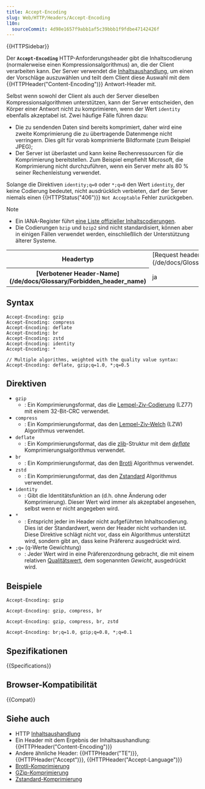 ```yaml
---
title: Accept-Encoding
slug: Web/HTTP/Headers/Accept-Encoding
l10n:
  sourceCommit: 4d98e1657f9abb1af5c39bbb1f9fdbe47142426f
---
```


{{HTTPSidebar}}

Der **`Accept-Encoding`** HTTP-Anforderungsheader gibt die Inhaltscodierung (normalerweise einen Kompressionsalgorithmus) an, die der Client verarbeiten kann. Der Server verwendet die [Inhaltsaushandlung](/de/docs/Web/HTTP/Content_negotiation), um einen der Vorschläge auszuwählen und teilt dem Client diese Auswahl mit dem {{HTTPHeader("Content-Encoding")}} Antwort-Header mit.

Selbst wenn sowohl der Client als auch der Server dieselben Kompressionsalgorithmen unterstützen, kann der Server entscheiden, den Körper einer Antwort nicht zu komprimieren, wenn der Wert `identity` ebenfalls akzeptabel ist. Zwei häufige Fälle führen dazu:

- Die zu sendenden Daten sind bereits komprimiert, daher wird eine zweite Komprimierung die zu übertragende Datenmenge nicht verringern. Dies gilt für vorab komprimierte Bildformate (zum Beispiel JPEG);
- Der Server ist überlastet und kann keine Rechenressourcen für die Komprimierung bereitstellen. Zum Beispiel empfiehlt Microsoft, die Komprimierung nicht durchzuführen, wenn ein Server mehr als 80 % seiner Rechenleistung verwendet.

Solange die Direktiven `identity;q=0` oder `*;q=0` den Wert `identity`, der keine Codierung bedeutet, nicht ausdrücklich verbieten, darf der Server niemals einen {{HTTPStatus("406")}} `Not Acceptable` Fehler zurückgeben.

> [!NOTE]
>
> - Ein IANA-Register führt [eine Liste offizieller Inhaltscodierungen](https://www.iana.org/assignments/http-parameters/http-parameters.xhtml#content-coding).
> - Die Codierungen `bzip` und `bzip2` sind nicht standardisiert, können aber in einigen Fällen verwendet werden, einschließlich der Unterstützung älterer Systeme.

<table class="properties">
  <tbody>
    <tr>
      <th scope="row">Headertyp</th>
      <td>[Request header](/de/docs/Glossary/Request_header)</td>
    </tr>
    <tr>
      <th scope="row">[Verbotener Header-Name](/de/docs/Glossary/Forbidden_header_name)</th>
      <td>ja</td>
    </tr>
  </tbody>
</table>

## Syntax

```http
Accept-Encoding: gzip
Accept-Encoding: compress
Accept-Encoding: deflate
Accept-Encoding: br
Accept-Encoding: zstd
Accept-Encoding: identity
Accept-Encoding: *

// Multiple algorithms, weighted with the quality value syntax:
Accept-Encoding: deflate, gzip;q=1.0, *;q=0.5
```

## Direktiven

- `gzip`
  - : Ein Komprimierungsformat, das die [Lempel-Ziv-Codierung](https://en.wikipedia.org/wiki/LZ77_and_LZ78#LZ77) (LZ77) mit einem 32-Bit-CRC verwendet.
- `compress`
  - : Ein Komprimierungsformat, das den [Lempel-Ziv-Welch](https://en.wikipedia.org/wiki/LZW) (LZW) Algorithmus verwendet.
- `deflate`
  - : Ein Komprimierungsformat, das die [zlib](https://en.wikipedia.org/wiki/Zlib)-Struktur mit dem [_deflate_](https://en.wikipedia.org/wiki/DEFLATE) Komprimierungsalgorithmus verwendet.
- `br`
  - : Ein Komprimierungsformat, das den [Brotli](https://en.wikipedia.org/wiki/Brotli) Algorithmus verwendet.
- `zstd`
  - : Ein Komprimierungsformat, das den [Zstandard](https://en.wikipedia.org/wiki/Zstd) Algorithmus verwendet.
- `identity`
  - : Gibt die Identitätsfunktion an (d.h. ohne Änderung oder Komprimierung). Dieser Wert wird immer als akzeptabel angesehen, selbst wenn er nicht angegeben wird.
- `*`
  - : Entspricht jeder im Header nicht aufgeführten Inhaltscodierung. Dies ist der Standardwert, wenn der Header nicht vorhanden ist. Diese Direktive schlägt nicht vor, dass ein Algorithmus unterstützt wird, sondern gibt an, dass keine Präferenz ausgedrückt wird.
- `;q=` (q-Werte Gewichtung)
  - : Jeder Wert wird in eine Präferenzordnung gebracht, die mit einem relativen [Qualitätswert](/de/docs/Glossary/Quality_values), dem sogenannten _Gewicht_, ausgedrückt wird.

## Beispiele

```http
Accept-Encoding: gzip

Accept-Encoding: gzip, compress, br

Accept-Encoding: gzip, compress, br, zstd

Accept-Encoding: br;q=1.0, gzip;q=0.8, *;q=0.1
```

## Spezifikationen

{{Specifications}}

## Browser-Kompatibilität

{{Compat}}

## Siehe auch

- HTTP [Inhaltsaushandlung](/de/docs/Web/HTTP/Content_negotiation)
- Ein Header mit dem Ergebnis der Inhaltsaushandlung: {{HTTPHeader("Content-Encoding")}}
- Andere ähnliche Header: {{HTTPHeader("TE")}}, {{HTTPHeader("Accept")}}, {{HTTPHeader("Accept-Language")}}
- [Brotli-Komprimierung](/de/docs/Glossary/Brotli_compression)
- [GZip-Komprimierung](/de/docs/Glossary/GZip_compression)
- [Zstandard-Komprimierung](/de/docs/Glossary/Zstandard_compression)
